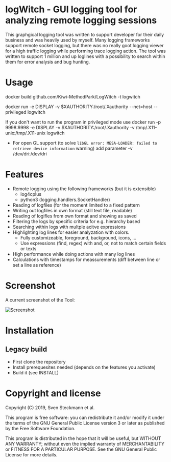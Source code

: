 logWitch - GUI logging tool for analyzing remote logging sessions
=================================================================

This graphgical logging tool was written to support developer for their daily
business and was heavily used by myself. Many logging frameworks support remote
socket logging, but there was no really goot logging viewer for a high traffic
logging while performing trace logging action. The tool was written to support
1 million and up loglines with a possibility to search within them for error
analysis and bug hunting.

Usage
=====
docker build github.com/Kiwi-MethodPark/LogWitch -t logwitch

docker run -e DISPLAY -v $XAUTHORITY:/root/.Xauthority --net=host --privileged logwitch

If you don't want to run the program in privileged mode use
docker run -p 9998:9998 -e DISPLAY -v $XAUTHORITY:/root/.Xauthority -v /tmp/.X11-unix:/tmp/.X11-unix logwitch

* For open GL support (to solve `libGL error: MESA-LOADER: failed to retrieve device information` warning) add parameter -v /dev/dri:/dev/dri


Features
========

* Remote logging using the following frameworks (but it is extensible)
    * log4cplus
    * python3 (logging.handlers.SocketHandler)
* Reading of logfiles (for the moment limited to a fixed pattern
* Writing out logfiles in own format (still text file, readable)
* Reading of logifles from own format and showing as saved
* Filtering the logs by specific criteria for e.g. hierarchy based
* Searching within logs with multple acitve expressions
* Highlighting log lines for easier analyzation with colors.
    * Fully customizeable, foreground, background, icons, ...
    * Use expressions (find, regex) with and, or, not to match certain fields or
      texts 
* High performance while doing actions with many log lines
* Calculations with timestamps for meassurements (diff between line or set a line 
  as reference)

Screenshot
==========

A current screenshot of the Tool:

![Screenshot](https://raw.githubusercontent.com/wiki/DevelopersHeaven/LogWitch/images/Screenshot_2019-04-22_15-00-01.png)

Installation
============

Legacy build
------------
* First clone the repository
* Install prerequesites needed (depends on the features you activate)
* Build it (see INSTALL)


Copyright and license
=====================

Copyright (C) 2019, Sven Steckmann et al.

This program is free software: you can redistribute it and/or modify it under the terms of the GNU General Public License version 3 or later as published by the Free Software Foundation.

This program is distributed in the hope that it will be useful, but WITHOUT ANY WARRANTY; without even the implied warranty of MERCHANTABILITY or FITNESS FOR A PARTICULAR PURPOSE. See the GNU General Public License for more details.
